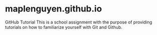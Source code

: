 # maplenguyen.github.io
GitHub Tutorial
This is a school assignment with the purpose of providing tutorials on how to familiarize yourself with Git and Github.
